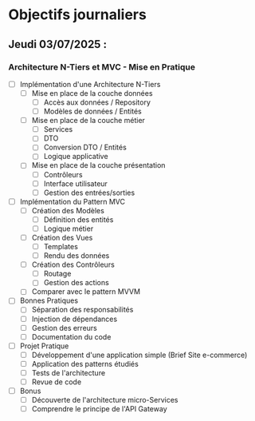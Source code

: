 # Objectifs journaliers

## Jeudi 03/07/2025 :

### Architecture N-Tiers et MVC - Mise en Pratique

- [ ] Implémentation d'une Architecture N-Tiers
  - [ ] Mise en place de la couche données
    - [ ] Accès aux données / Repository
    - [ ] Modèles de données / Entités
  - [ ] Mise en place de la couche métier
    - [ ] Services
	- [ ] DTO
	- [ ] Conversion DTO / Entités
    - [ ] Logique applicative
  - [ ] Mise en place de la couche présentation
    - [ ] Contrôleurs
	- [ ] Interface utilisateur
    - [ ] Gestion des entrées/sorties

- [ ] Implémentation du Pattern MVC
  - [ ] Création des Modèles
    - [ ] Définition des entités
    - [ ] Logique métier
  - [ ] Création des Vues
    - [ ] Templates
    - [ ] Rendu des données
  - [ ] Création des Contrôleurs
    - [ ] Routage
    - [ ] Gestion des actions
  - [ ] Comparer avec le pattern MVVM

- [ ] Bonnes Pratiques
  - [ ] Séparation des responsabilités
  - [ ] Injection de dépendances
  - [ ] Gestion des erreurs
  - [ ] Documentation du code

- [ ] Projet Pratique
  - [ ] Développement d'une application simple (Brief Site e-commerce)
  - [ ] Application des patterns étudiés
  - [ ] Tests de l'architecture
  - [ ] Revue de code 
  
- [ ] Bonus
  - [ ] Découverte de l'architecture micro-Services
  - [ ] Comprendre le principe de l'API Gateway